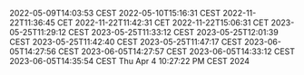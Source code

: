 2022-05-09T14:03:53 CEST
2022-05-10T15:16:31 CEST
2022-11-22T11:36:45 CET
2022-11-22T11:42:31 CET
2022-11-22T15:06:31 CET
2023-05-25T11:29:12 CEST
2023-05-25T11:33:12 CEST
2023-05-25T12:01:39 CEST
2023-05-25T11:42:40 CEST
2023-05-25T11:47:17 CEST
2023-06-05T14:27:56 CEST
2023-06-05T14:27:57 CEST
2023-06-05T14:33:12 CEST
2023-06-05T14:35:54 CEST
Thu Apr  4 10:27:22 PM CEST 2024
